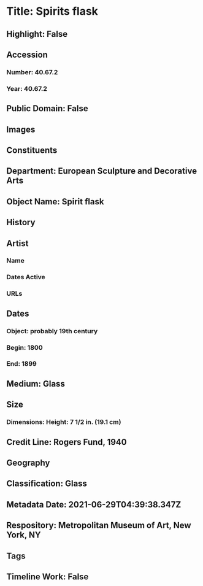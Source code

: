 # Title: Spirits flask
## Highlight: False
## Accession
### Number: 40.67.2
### Year: 40.67.2
## Public Domain: False
## Images
## Constituents
## Department: European Sculpture and Decorative Arts
## Object Name: Spirit flask
## History
## Artist
### Name
### Dates Active
### URLs
## Dates
### Object: probably 19th century
### Begin: 1800
### End: 1899
## Medium: Glass
## Size
### Dimensions: Height: 7 1/2 in. (19.1 cm)
## Credit Line: Rogers Fund, 1940
## Geography
## Classification: Glass
## Metadata Date: 2021-06-29T04:39:38.347Z
## Respository: Metropolitan Museum of Art, New York, NY
## Tags
## Timeline Work: False